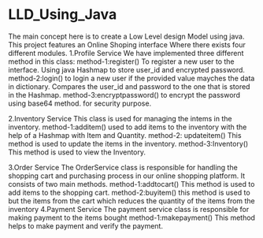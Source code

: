 # LLD_Using_Java
The main concept here is to create a Low Level design Model using java.
This project features an Online Shoping interface Where there exists four different modules.
1.Profile Service
  We have implemented three different method in this class:
  method-1:register()
      To register a new user to the interface.
      Using java Hashmap to store user_id and encrypted password.
  method-2:login()
      to login a new user if the provided value mayches the data in dictionary.
      Compares the user_id and password to the one that is stored in the Hashmap.
  method-3:encryptpassword()
      to encrypt the password using base64 method.
      for security purpose.
      
2.Inventory Service
  This class is used for managing the intems in the inventory.
  method-1:additem()
      used to add items to the inventory with the help of a Hashmap with Item and Quantity.
  method-2: updateitem()
      This method is used to update the items in the inventory.
  method-3:Inventory()
      This method is used to view the Inventory.
      
3.Order Service
  The OrderService class is responsible for handling the shopping cart and purchasing process in our online      shopping platform. It consists of two main methods.
  method-1:addtocart()
      This method is used to add items to the shopping cart.
  method-2:buyitem()
      this method is used to but the items from the cart which reduces the quantity of the items from the  
      inventory
4.Payment Service
  The payment service class is responsible for making payment to the items bought
  method-1:makepayment()
      This method helps to make payment and verify the payment.
